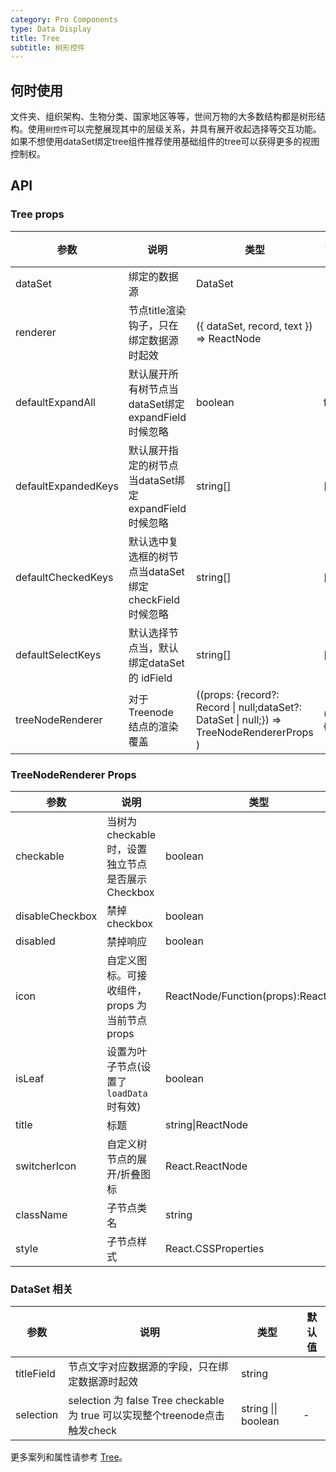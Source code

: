 ```yaml
---
category: Pro Components
type: Data Display
title: Tree
subtitle: 树形控件
---
```


## 何时使用

文件夹、组织架构、生物分类、国家地区等等，世间万物的大多数结构都是树形结构。使用`树控件`可以完整展现其中的层级关系，并具有展开收起选择等交互功能。如果不想使用dataSet绑定tree组件推荐使用基础组件的tree可以获得更多的视图控制权。

## API

### Tree props

| 参数 | 说明 | 类型 | 默认值 |
| --- | --- | --- | --- |
| dataSet | 绑定的数据源 | DataSet |  |
| renderer | 节点title渲染钩子，只在绑定数据源时起效 | ({ dataSet, record, text }) => ReactNode |  |
| defaultExpandAll | 默认展开所有树节点当dataSet绑定expandField 时候忽略 | boolean | false |
| defaultExpandedKeys | 默认展开指定的树节点当dataSet绑定expandField 时候忽略 | string[]	| [] |
| defaultCheckedKeys | 默认选中复选框的树节点当dataSet绑定checkField 时候忽略 | string[] | [] |
| defaultSelectKeys | 默认选择节点当，默认绑定dataSet的 idField | string[] | [] |
| treeNodeRenderer | 对于Treenode 结点的渲染覆盖 | ((props: {record?: Record \| null;dataSet?: DataSet \| null;}) => TreeNodeRendererProps )|() => {} |

### TreeNodeRenderer Props

| 参数 | 说明 | 类型 | 默认值 |
| --- | --- | --- | --- |
| checkable | 当树为 checkable 时，设置独立节点是否展示 Checkbox | boolean | - |
| disableCheckbox | 禁掉 checkbox | boolean | false |
| disabled | 禁掉响应 | boolean | false |
| icon | 自定义图标。可接收组件，props 为当前节点 props | ReactNode/Function(props):ReactNode | - |
| isLeaf | 设置为叶子节点(设置了`loadData`时有效) | boolean | false |
| title | 标题 | string\|ReactNode | '---' |
| switcherIcon | 自定义树节点的展开/折叠图标 | React.ReactNode | ((props: TreeNodeProps) => React.ReactNode) |  |
| className | 子节点类名 | string |  |
| style | 子节点样式 | React.CSSProperties  |  |

### DataSet 相关

| 参数 | 说明 | 类型 | 默认值 |
| --- | --- | --- | --- |
| titleField | 节点文字对应数据源的字段，只在绑定数据源时起效 | string |  |
| selection | selection 为 false  Tree checkable 为 true 可以实现整个treenode点击触发check  | string \|\| boolean | - |

更多案列和属性请参考 [Tree](/components/tree/)。




